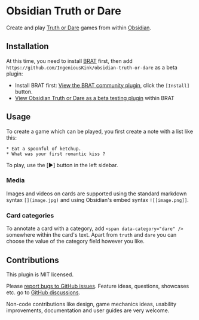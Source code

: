 # Obsidian Truth or Dare

Create and play [Truth or Dare](https://en.wikipedia.org/wiki/Truth_or_dare%3F) games from within [Obsidian](https://obsidian.md).

## Installation

At this time, you need to install [BRAT](https://tfthacker.com/brat-quick-guide) first, then add 
```https://github.com/IngeniousKink/obsidian-truth-or-dare```
as a beta plugin:

* Install BRAT first: [View the BRAT community plugin](obsidian://show-plugin?id=obsidian42-brat), click the `[Install]` button.
* [View Obsidian Truth or Dare as a beta testing plugin](obsidian://brat?plugin=https://github.com/IngeniousKink/obsidian-truth-or-dare) within BRAT

## Usage

To create a game which can be played, you first create a note with a list like this:

```
* Eat a spoonful of ketchup.
* What was your first romantic kiss ?
```

To play, use the [▶️] button in the left sidebar.

### Media

Images and videos on cards are supported using the standard markdown syntax `[](image.jpg)` and using Obsidian's embed syntax `![[image.png]]`.

### Card categories

To annotate a card with a category, add `<span data-category="dare" />` somewhere within the card's text. Apart from `truth` and `dare` you can choose the value of the category field however you like.

## Contributions

This plugin is MIT licensed.

Please [report bugs to GitHub issues](https://github.com/IngeniousKink/obsidian-truth-or-dare/issues). Feature ideas, questions, showcases etc. go to [GitHub discussions](https://github.com/IngeniousKink/obsidian-truth-or-dare). 

Non-code contributions like design, game mechanics ideas, usability improvements, documentation and user guides are very welcome.